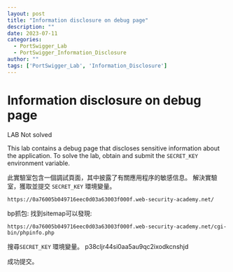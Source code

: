 ```yaml
---
layout: post
title: "Information disclosure on debug page"
description: ""
date: 2023-07-11
categories:
  - PortSwigger_Lab
  - PortSwigger_Information_Disclosure
author: ""
tags: ['PortSwigger_Lab', 'Information_Disclosure']
---
```






# Information disclosure on debug page

LAB Not solved

This lab contains a debug page that discloses sensitive information about the application. To solve the lab, obtain and submit the `SECRET_KEY` environment variable.


此實驗室包含一個調試頁面，其中披露了有關應用程序的敏感信息。 解決實驗室，獲取並提交 `SECRET_KEY` 環境變量。





```
https://0a76005b049716eec0d03a63003f000f.web-security-academy.net/
```

bp抓包:
找到sitemap可以發現:

```
https://0a76005b049716eec0d03a63003f000f.web-security-academy.net/cgi-bin/phpinfo.php
```



搜尋`SECRET_KEY` 環境變量。
p38cljr44si0aa5au9qc2ixodkcnshjd



成功提交。



